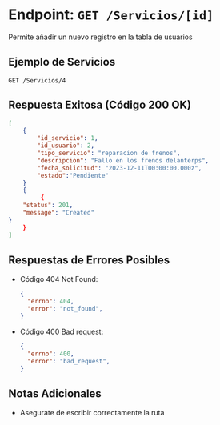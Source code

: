 # Endpoint: `GET /Servicios/[id]`
 Permite añadir un nuevo registro en la tabla de usuarios

## Ejemplo de Servicios
```http
GET /Servicios/4
```

## Respuesta Exitosa (Código 200 OK)
```json
[
    {
        "id_servicio": 1,
        "id_usuario": 2,
        "tipo_servicio": "reparacion de frenos",
        "descripcion": "Fallo en los frenos delanterps",
        "fecha_solicitud": "2023-12-11T00:00:00.000z",
        "estado":"Pendiente"
    }
    {
         {
    "status": 201,
    "message": "Created"
}
    }
]
```

## Respuestas de Errores Posibles
- Código 404 Not Found:

  ```json
  {
    "errno": 404,
    "error": "not_found",
  }
  ```

- Código 400 Bad request:
  ```json
  {
    "errno": 400,
    "error": "bad_request",
  }
  ``` 

## Notas Adicionales

- Asegurate de escribir correctamente la ruta